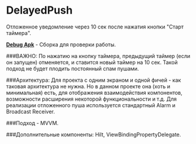 # DelayedPush
Отложенное уведомление через 10 сек после нажатия кнопки "Старт таймера".

**[Debug Apk](https://github.com/SerjLaren/DelayedPush/tree/master/delayedpush.apk)** - Сборка для проверки работы.

###ВАЖНО:
По нажатию на кнопку таймера, предыдущий таймер (если он запущен) отменяется, и ставится новый таймер на 10 сек. Такой подход не будет плодить постоянный спам пушами.

###Архитектура:
Для проекта с одним экраном и одной фичей - как таковая архитектура не нужна. Но в данном проекте она (хоть и минимальная) есть, для отображения взаимодействия компонентов, возможности расширения некоторой функциональности и т.д.
Для реализации отложенного пуша используется стандартный Alarm и Broadcast Receiver.

###Подход - MVVM.

###Дополнительные компоненты: 
Hilt, ViewBindingPropertyDelegate.